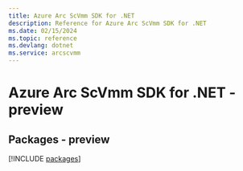 ```yaml
---
title: Azure Arc ScVmm SDK for .NET
description: Reference for Azure Arc ScVmm SDK for .NET
ms.date: 02/15/2024
ms.topic: reference
ms.devlang: dotnet
ms.service: arcscvmm
---
```

# Azure Arc ScVmm SDK for .NET - preview
## Packages - preview
[!INCLUDE [packages](arc-scvmm-index.md)]